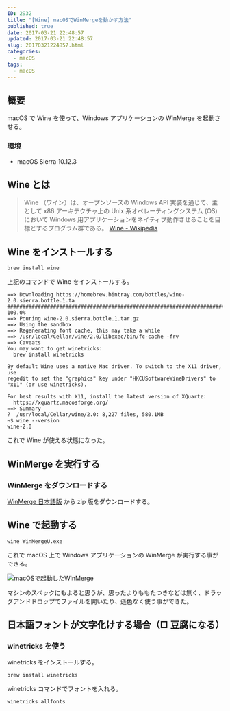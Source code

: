 ```yaml
---
ID: 2932
title: "[Wine] macOSでWinMergeを動かす方法"
published: true
date: 2017-03-21 22:48:57
updated: 2017-03-21 22:48:57
slug: 20170321224857.html
categories:
  - macOS
tags:
  - macOS
---
```


## 概要

macOS で Wine を使って、Windows アプリケーションの WinMerge を起動させる。

### 環境

- macOS Sierra 10.12.3

## Wine とは

> Wine （ワイン）は、オープンソースの Windows API 実装を通じて、主として x86 アーキテクチャ上の Unix 系オペレーティングシステム (OS) において Windows 用アプリケーションをネイティブ動作させることを目標とするプログラム群である。
> [Wine - Wikipedia](https://ja.wikipedia.org/wiki/Wine)

## Wine をインストールする

```language-bash
brew install wine
```

上記のコマンドで Wine をインストールする。

```language-bash
==> Downloading https://homebrew.bintray.com/bottles/wine-2.0.sierra.bottle.1.ta
######################################################################## 100.0%
==> Pouring wine-2.0.sierra.bottle.1.tar.gz
==> Using the sandbox
==> Regenerating font cache, this may take a while
==> /usr/local/Cellar/wine/2.0/libexec/bin/fc-cache -frv
==> Caveats
You may want to get winetricks:
  brew install winetricks

By default Wine uses a native Mac driver. To switch to the X11 driver, use
regedit to set the "graphics" key under "HKCUSoftwareWineDrivers" to
"x11" (or use winetricks).

For best results with X11, install the latest version of XQuartz:
  https://xquartz.macosforge.org/
==> Summary
?  /usr/local/Cellar/wine/2.0: 8,227 files, 580.1MB
~$ wine --version
wine-2.0
```

これで Wine が使える状態になった。

## WinMerge を実行する

### WinMerge をダウンロードする

[WinMerge 日本語版](http://www.geocities.co.jp/SiliconValley-SanJose/8165/winmerge.html) から zip 版をダウンロードする。

## Wine で起動する

```language-bash
wine WinMergeU.exe
```

これで macOS 上で Windows アプリケーションの WinMerge が実行する事ができる。

![macOSで起動したWinMerge](https://i.imgur.com/mth29Km.png)

マシンのスペックにもよると思うが、思ったよりももたつきなどは無く、ドラッグアンドドロップでファイルを開いたり、遜色なく使う事ができた。

## 日本語フォントが文字化けする場合（□ 豆腐になる）

### winetricks を使う

winetricks をインストールする。

```language-bash
brew install winetricks
```

winetricks コマンドでフォントを入れる。

```language-bash
winetricks allfonts
```
